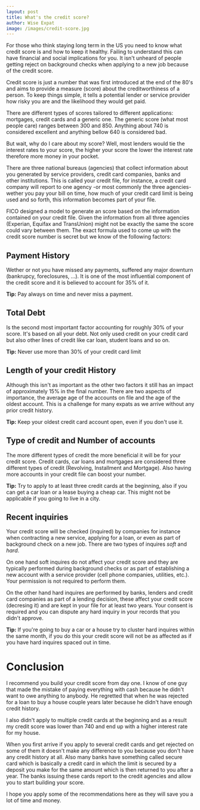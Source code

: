 ```yaml
---
layout: post
title: What's the credit score?
author: Wise Expat
image: /images/credit-score.jpg
---
```


For those who think staying long term in the US you need to know what credit score is and how to keep it healthy. Failing to understand this can have financial and social implications for you. It isn't unheard of people getting reject on background checks when applying to a new job because of the credit score.

Credit score is just a number that was first introduced at the end of the 80's and aims to provide a measure (score) about the creditworthiness of a person. To keep things simple, it tells a potential lender or service provider how risky you are and the likelihood they would get paid.

<!--more-->

There are different types of scores tailored to different applications: mortgages, credit cards and a generic one. The generic score (what most people care) ranges between 300 and 850. Anything about 740 is considered excellent and anything bellow 640 is considered bad.

But wait, why do I care about my score? Well, most lenders would tie the interest rates to your score, the higher your score the lower the interest rate therefore more money in your pocket.

There are three national bureaus (agencies) that collect information about you generated by service providers, credit card companies, banks and other institutions. This is called your credit file, for instance, a credit card company will report to one agency -or most commonly the three agencies- wether you pay your bill on time, how much of your credit card limit is being used and so forth, this information becomes part of your file.

FICO designed a model to generate an score based on the information contained on your credit file. Given the information from all three agencies (Experian, Equifax and TransUnion) might not be exactly the same the score could vary between them. The exact formula used to come up with the credit score number is secret but we know of the following factors:

## Payment History
Wether or not you have missed any payments, suffered any major downturn (bankrupcy, foreclosures, ...). It is one of the most influential component of the credit score and it is believed to account for 35% of it.

**Tip:** Pay always on time and never miss a payment.

## Total Debt
Is the second most important factor accounting for roughly 30% of your score. It's based on all your debt. Not only used credit on your credit card but also other lines of credit like car loan, student loans and so on.

**Tip:** Never use more than 30% of your credit card limit

## Length of your credit History
Although this isn't as important as the other two factors it still has an impact of approximately 15% in the final number. There are two aspects of importance, the average age of the accounts on file and the age of the oldest account. This is a challenge for many expats as we arrive without any prior credit history.

**Tip:** Keep your oldest credit card account open, even if you don't use it.

## Type of credit and Number of accounts
The more different types of credit the more beneficial it will be for your credit score. Credit cards, car loans and mortgages are considered three different types of credit (Revolving, Installment and Mortgage). Also having more accounts in your credit file can boost your number.

**Tip:** Try to apply to at least three credit cards at the beginning, also if you can get a car loan or a lease buying a cheap car. This might not be applicable if you going to live in a city.

## Recent inquiries
Your credit score will be checked (inquired) by companies for instance when contracting a new service, applying for a loan, or even as part of background check on a new job. There are two types of inquires *soft* and *hard*.

On one hand soft inquires do not affect your credit score and they are typically performed during background checks or as part of establishing a new account with a service provider (cell phone companies, utilities, etc.). Your permission is not required to perform them.

On the other hand hard inquires are performed by banks, lenders and credit card companies as part of a lending decision, these affect your credit score (decresing it) and are kept in your file for at least two years. Your consent is required and you can dispute any hard inquiry in your records that you didn't approve.

**Tip:** If you're going to buy a car or a house try to cluster hard inquires within the same month, if you do this your credit score will not be as affected as if you have hard inquires spaced out in time.

# Conclusion
I recommend you build your credit score from day one. I know of one guy that made the mistake of paying everything with cash because he didn't want to owe anything to anybody. He regretted that when he was rejected for a loan to buy a house couple years later because he didn't have enough credit history.

I also didn't apply to multiple credit cards at the beginning and as a result my credit score was lower than 740 and end up with a higher interest rate for my house.

When you first arrive if you apply to several credit cards and get rejected on some of them it doesn't make any difference to you because you don't have any credit history at all. Also many banks have something called secure card which is basically a credit card in which the limit is secured by a deposit you make for the same amount which is then returned to you after a year. The banks issuing these cards report to the credit agencies and allow you to start building your score.

I hope you apply some of the recommendations here as they will save you a lot of time and money.
